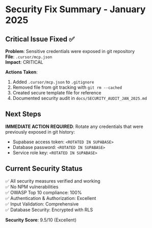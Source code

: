 # Security Fix Summary - January 2025

## Critical Issue Fixed ✅

**Problem**: Sensitive credentials were exposed in git repository  
**File**: `.cursor/mcp.json`  
**Impact**: CRITICAL

**Actions Taken**:

1. Added `.cursor/mcp.json` to `.gitignore`
2. Removed file from git tracking with `git rm --cached`
3. Created secure template file for reference
4. Documented security audit in `docs/SECURITY_AUDIT_JAN_2025.md`

## Next Steps

**IMMEDIATE ACTION REQUIRED**: Rotate any credentials that were previously exposed in git history:

- Supabase access token: `<ROTATED IN SUPABASE>`
- Database password: `<ROTATED IN SUPABASE>`
- Service role key: `<ROTATED IN SUPABASE>`

## Current Security Status

✅ All security measures verified and working  
✅ No NPM vulnerabilities  
✅ OWASP Top 10 compliance: 100%  
✅ Authentication & Authorization: Excellent  
✅ Input Validation: Comprehensive  
✅ Database Security: Encrypted with RLS

**Security Score**: 9.5/10 (Excellent)
